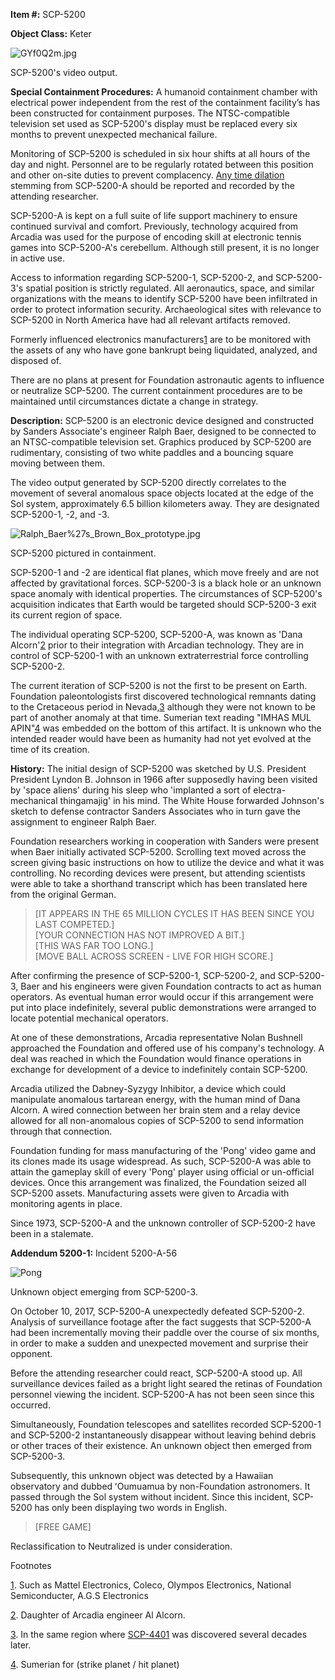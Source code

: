**Item #:** SCP-5200

**Object Class:** Keter

![GYf0Q2m.jpg](https://i.imgur.com/GYf0Q2m.jpg)

SCP-5200's video output.

**Special Containment Procedures:** A humanoid containment chamber with electrical power independent from the rest of the containment facility’s has been constructed for containment purposes. The NTSC-compatible television set used as SCP-5200's display must be replaced every six months to prevent unexpected mechanical failure.

Monitoring of SCP-5200 is scheduled in six hour shifts at all hours of the day and night. Personnel are to be regularly rotated between this position and other on-site duties to prevent complacency. [Any time dilation](/6-66) stemming from SCP-5200-A should be reported and recorded by the attending researcher.

SCP-5200-A is kept on a full suite of life support machinery to ensure continued survival and comfort. Previously, technology acquired from Arcadia was used for the purpose of encoding skill at electronic tennis games into SCP-5200-A's cerebellum. Although still present, it is no longer in active use.

Access to information regarding SCP-5200-1, SCP-5200-2, and SCP-5200-3's spatial position is strictly regulated. All aeronautics, space, and similar organizations with the means to identify SCP-5200 have been infiltrated in order to protect information security. Archaeological sites with relevance to SCP-5200 in North America have had all relevant artifacts removed.

Formerly influenced electronics manufacturers[1](javascript:;) are to be monitored with the assets of any who have gone bankrupt being liquidated, analyzed, and disposed of.

There are no plans at present for Foundation astronautic agents to influence or neutralize SCP-5200. The current containment procedures are to be maintained until circumstances dictate a change in strategy.

**Description:** SCP-5200 is an electronic device designed and constructed by Sanders Associate's engineer Ralph Baer, designed to be connected to an NTSC-compatible television set. Graphics produced by SCP-5200 are rudimentary, consisting of two white paddles and a bouncing square moving between them.

The video output generated by SCP-5200 directly correlates to the movement of several anomalous space objects located at the edge of the Sol system, approximately 6.5 billion kilometers away. They are designated SCP-5200-1, -2, and -3.

![Ralph_Baer%27s_Brown_Box_prototype.jpg](https://upload.wikimedia.org/wikipedia/commons/f/f3/Ralph_Baer%27s_Brown_Box_prototype.jpg)

SCP-5200 pictured in containment.

SCP-5200-1 and -2 are identical flat planes, which move freely and are not affected by gravitational forces. SCP-5200-3 is a black hole or an unknown space anomaly with identical properties. The circumstances of SCP-5200's acquisition indicates that Earth would be targeted should SCP-5200-3 exit its current region of space.

The individual operating SCP-5200, SCP-5200-A, was known as 'Dana Alcorn'[2](javascript:;) prior to their integration with Arcadian technology. They are in control of SCP-5200-1 with an unknown extraterrestrial force controlling SCP-5200-2.

The current iteration of SCP-5200 is not the first to be present on Earth. Foundation paleontologists first discovered technological remnants dating to the Cretaceous period in Nevada,[3](javascript:;) although they were not known to be part of another anomaly at that time. Sumerian text reading "IMHAS MUL APIN"[4](javascript:;) was embedded on the bottom of this artifact. It is unknown who the intended reader would have been as humanity had not yet evolved at the time of its creation.

**History:** The initial design of SCP-5200 was sketched by U.S. President President Lyndon B. Johnson in 1966 after supposedly having been visited by 'space aliens' during his sleep who 'implanted a sort of electra-mechanical thingamajig' in his mind. The White House forwarded Johnson's sketch to defense contractor Sanders Associates who in turn gave the assignment to engineer Ralph Baer.

Foundation researchers working in cooperation with Sanders were present when Baer initially activated SCP-5200. Scrolling text moved across the screen giving basic instructions on how to utilize the device and what it was controlling. No recording devices were present, but attending scientists were able to take a shorthand transcript which has been translated here from the original German.

> \[IT APPEARS IN THE 65 MILLION CYCLES IT HAS BEEN SINCE YOU LAST COMPETED.\]  
> \[YOUR CONNECTION HAS NOT IMPROVED A BIT.\]  
> \[THIS WAS FAR TOO LONG.\]  
> \[MOVE BALL ACROSS SCREEN - LIVE FOR HIGH SCORE.\]

After confirming the presence of SCP-5200-1, SCP-5200-2, and SCP-5200-3, Baer and his engineers were given Foundation contracts to act as human operators. As eventual human error would occur if this arrangement were put into place indefinitely, several public demonstrations were arranged to locate potential mechanical operators.

At one of these demonstrations, Arcadia representative Nolan Bushnell approached the Foundation and offered use of his company's technology. A deal was reached in which the Foundation would finance operations in exchange for development of a device to indefinitely contain SCP-5200.

Arcadia utilized the Dabney-Syzygy Inhibitor, a device which could manipulate anomalous tartarean energy, with the human mind of Dana Alcorn. A wired connection between her brain stem and a relay device allowed for all non-anomalous copies of SCP-5200 to send information through that connection.

Foundation funding for mass manufacturing of the 'Pong' video game and its clones made its usage widespread. As such, SCP-5200-A was able to attain the gameplay skill of every 'Pong' player using official or un-official devices. Once this arrangement was finalized, the Foundation seized all SCP-5200 assets. Manufacturing assets were given to Arcadia with monitoring agents in place.

Since 1973, SCP-5200-A and the unknown controller of SCP-5200-2 have been in a stalemate.

**Addendum 5200-1:** Incident 5200-A-56

![Pong](http://scpsandboxwiki.wdfiles.com/local--files/roget-sandbox/Pong)

Unknown object emerging from SCP-5200-3.

On October 10, 2017, SCP-5200-A unexpectedly defeated SCP-5200-2. Analysis of surveillance footage after the fact suggests that SCP-5200-A had been incrementally moving their paddle over the course of six months, in order to make a sudden and unexpected movement and surprise their opponent.

Before the attending researcher could react, SCP-5200-A stood up. All surveillance devices failed as a bright light seared the retinas of Foundation personnel viewing the incident. SCP-5200-A has not been seen since this occurred.

Simultaneously, Foundation telescopes and satellites recorded SCP-5200-1 and SCP-5200-2 instantaneously disappear without leaving behind debris or other traces of their existence. An unknown object then emerged from SCP-5200-3.

Subsequently, this unknown object was detected by a Hawaiian observatory and dubbed ʻOumuamua by non-Foundation astronomers. It passed through the Sol system without incident. Since this incident, SCP-5200 has only been displaying two words in English.

> \[FREE GAME\]

Reclassification to Neutralized is under consideration.

Footnotes

[1](javascript:;). Such as Mattel Electronics, Coleco, Olympos Electronics, National Semiconducter, A.G.S Electronics

[2](javascript:;). Daughter of Arcadia engineer Al Alcorn.

[3](javascript:;). In the same region where [SCP-4401](/scp-4401) was discovered several decades later.

[4](javascript:;). Sumerian for (strike planet / hit planet)